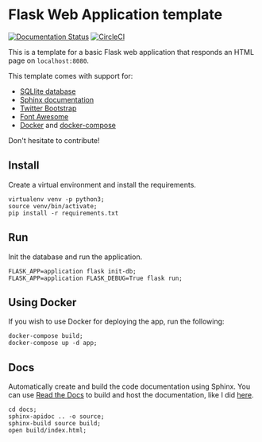 # Flask Web Application template

[![Documentation Status](https://readthedocs.org/projects/flask-template/badge/?version=latest)](https://flask-template.readthedocs.io/en/latest/?badge=latest)
[![CircleCI](https://circleci.com/gh/ericdaat/flask-template.svg?style=svg)](https://circleci.com/gh/ericdaat/flask-template)


This is a template for a basic Flask web application that responds 
an HTML page on `localhost:8080`.

This template comes with support for:
 - [SQLlite database](https://www.sqlite.org/index.html)
 - [Sphinx documentation](http://www.sphinx-doc.org/en/master/)
 - [Twitter Bootstrap](https://getbootstrap.com/)
 - [Font Awesome](https://fontawesome.com/)
 - [Docker](https://www.docker.com/) and [docker-compose](https://docs.docker.com/compose/)
 
Don't hesitate to contribute!

## Install
Create a virtual environment and install the requirements.

```
virtualenv venv -p python3;
source venv/bin/activate;
pip install -r requirements.txt
```

## Run
Init the database and run the application.
```
FLASK_APP=application flask init-db;
FLASK_APP=application FLASK_DEBUG=True flask run;
```

## Using Docker
If you wish to use Docker for deploying the app, run the following:

```
docker-compose build;
docker-compose up -d app;
```

## Docs
Automatically create and build the code documentation using Sphinx.
You can use [Read the Docs](https://readthedocs.org/) to build and host the documentation,
like I did [here](https://flask-template.readthedocs.io/en/latest/).
```
cd docs;
sphinx-apidoc .. -o source;
sphinx-build source build;
open build/index.html;
```
